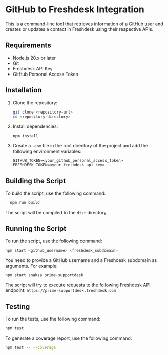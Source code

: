 # GitHub to Freshdesk Integration

This is a command-line tool that retrieves information of a GitHub user and creates or updates a contact in Freshdesk using their respective APIs.

## Requirements

- Node.js 20.x or later
- Git
- Freshdesk API Key
- GitHub Personal Access Token

## Installation

1. Clone the repository:
    ```sh
    git clone <repository-url>
    cd <repository-directory>
    ```

2. Install dependencies:
    ```sh
    npm install
    ```

3. Create a `.env` file in the root directory of the project and add the following environment variables:
    ```env
    GITHUB_TOKEN=<your_github_personal_access_token>
    FRESHDESK_TOKEN=<your_freshdesk_api_key>
    ```
   
## Building the Script

To build the script, use the following command:
```sh
  npm run build
```

The script will be compiled to the `dist` directory.

## Running the Script

To run the script, use the following command:
```sh
npm start <github_username> <freshdesk_subdomain>
```

You need to provide a GitHub username and a Freshdesk subdomain as arguments. For example:
```sh
npm start snaksa prime-supportdesk
```

The script will try to execute requests to the following Freshdesk API endpoint: `https://prime-supportdesk.freshdesk.com`

## Testing

To run the tests, use the following command:
```sh
npm test
```

To generate a coverage report, use the following command:
```sh
npm test -- --coverage
```